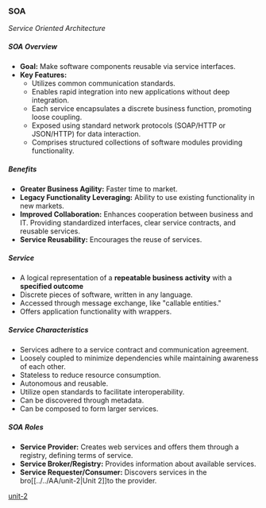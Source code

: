 ### SOA
*Service Oriented Architecture*
##### SOA Overview
- **Goal:** Make software components reusable via service interfaces.
- **Key Features:**
  - Utilizes common communication standards.
  - Enables rapid integration into new applications without deep integration.
  - Each service encapsulates a discrete business function, promoting loose coupling.
  - Exposed using standard network protocols (SOAP/HTTP or JSON/HTTP) for data interaction.
  - Comprises structured collections of software modules providing functionality.

##### Benefits
- **Greater Business Agility:** Faster time to market.
- **Legacy Functionality Leveraging:** Ability to use existing functionality in new markets.
- **Improved Collaboration:** Enhances cooperation between business and IT. Providing standardized interfaces, clear service contracts, and reusable services.
- **Service Reusability:** Encourages the reuse of services.

##### Service
- A logical representation of a **repeatable business activity** with a **specified outcome**
- Discrete pieces of software, written in any language.
- Accessed through message exchange, like "callable entities."
- Offers application functionality with wrappers.

##### Service Characteristics
- Services adhere to a service contract and communication agreement.
- Loosely coupled to minimize dependencies while maintaining awareness of each other.
- Stateless to reduce resource consumption.
- Autonomous and reusable.
- Utilize open standards to facilitate interoperability.
- Can be discovered through metadata.
- Can be composed to form larger services.

##### SOA Roles
- **Service Provider:** Creates web services and offers them through a registry, defining terms of service.
- **Service Broker/Registry:** Provides information about available services.
- **Service Requester/Consumer:** Discovers services in the bro[[../../AA/unit-2|Unit 2]]to the provider.

[unit-2](unit-2.md)
